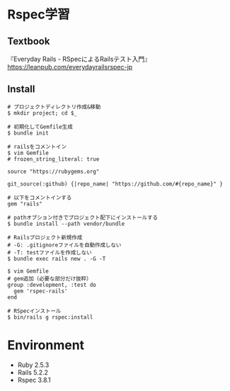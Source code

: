 # Rspec学習

## Textbook
『Everyday Rails - RSpecによるRailsテスト入門』
https://leanpub.com/everydayrailsrspec-jp

## Install
```
# プロジェクトディレクトリ作成&移動
$ mkdir project; cd $_

# 初期化してGemfile生成
$ bundle init

# railsをコメントイン
$ vim Gemfile
# frozen_string_literal: true

source "https://rubygems.org"

git_source(:github) {|repo_name| "https://github.com/#{repo_name}" }

# 以下をコメントインする
gem "rails"

# pathオプション付きでプロジェクト配下にインストールする
$ bundle install --path vendor/bundle

# Railsプロジェクト新規作成
# -G: .gitignoreファイルを自動作成しない
# -T: testファイルを作成しない
$ bundle exec rails new . -G -T

$ vim Gemfile
# gem追加（必要な部分だけ抜粋）
group :development, :test do
  gem 'rspec-rails'
end

# RSpecインストール
$ bin/rails g rspec:install
```

# Environment
- Ruby 2.5.3
- Rails 5.2.2
- Rspec 3.8.1
